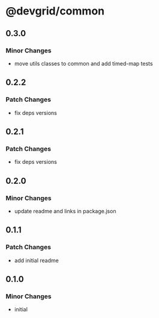 # @devgrid/common

## 0.3.0

### Minor Changes

- move utils classes to common and add timed-map tests

## 0.2.2

### Patch Changes

- fix deps versions

## 0.2.1

### Patch Changes

- fix deps versions

## 0.2.0

### Minor Changes

- update readme and links in package.json

## 0.1.1

### Patch Changes

- add initial readme

## 0.1.0

### Minor Changes

- initial
